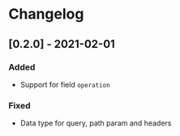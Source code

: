 # Changelog

## [0.2.0] - 2021-02-01
### Added
- Support for field `operation`
### Fixed
- Data type for query, path param and headers